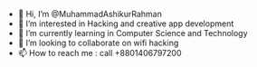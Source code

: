 - 👋 Hi, I’m @MuhammadAshikurRahman
- 👀 I’m interested in Hacking and creative app development
- 🌱 I’m currently learning in Computer Science and Technology 
- 💞️ I’m looking to collaborate on wifi hacking
- 📫 How to reach me : call +8801406797200

<!---
MuhammadAshikurRahman/MuhammadAshikurRahman is a ✨ special ✨ repository because its `README.md` (this file) appears on your GitHub profile.
You can click the Preview link to take a look at your changes.
--->
